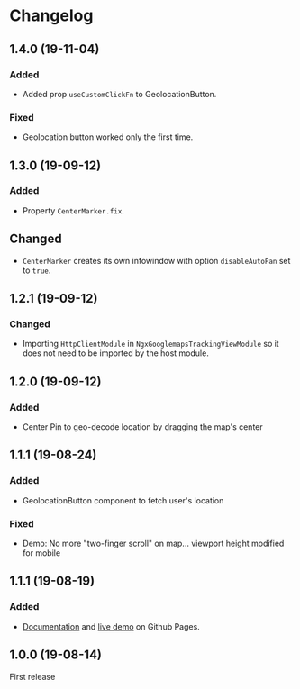 # Changelog

## 1.4.0 (19-11-04)
### Added
* Added prop `useCustomClickFn` to GeolocationButton.

### Fixed
* Geolocation button worked only the first time.

## 1.3.0 (19-09-12)
### Added
* Property `CenterMarker.fix`.

## Changed
* `CenterMarker` creates its own infowindow with option `disableAutoPan` set to `true`.

## 1.2.1 (19-09-12)
### Changed
* Importing `HttpClientModule` in `NgxGooglemapsTrackingViewModule` so it does not need to be imported by the host module.

## 1.2.0 (19-09-12)
### Added
* Center Pin to geo-decode location by dragging the map's center

## 1.1.1 (19-08-24)
### Added
* GeolocationButton component to fetch user's location

### Fixed
* Demo: No more "two-finger scroll" on map... viewport height modified for mobile

## 1.1.1 (19-08-19)
### Added
* [Documentation](https://raschidjfr.github.io/ngx-googlemaps-tracking-view/reference) and [live demo](https://raschidjfr.github.io/ngx-googlemaps-tracking-view/) on Github Pages.

## 1.0.0 (19-08-14)
First release